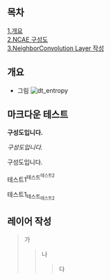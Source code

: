 
## 목차 </br>
[1.개요](#개요) </br>
[2.NCAE 구성도](#마크다운-테스트) </br>
[3.NeighborConvolution Layer 작성](#레이어-작성) </br>



## 개요
* 그림
![dt_entropy](https://user-images.githubusercontent.com/92897860/143824620-48ad1bce-8029-477b-b7c2-b6ce1e426369.png)



## 마크다운 테스트
**구성도입니다.**

*구성도입니다.*

구성도입니다.

테스트1<sup>테스트<sup>테스트2
  
테스트1<sub>테스트<sub>테스트2
  
  
## 레이어 작성
> 가
>> 나
>>> 다
